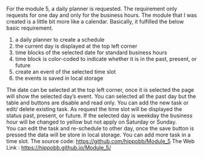 For the module 5, a daily planner is requested. The requirement only requests for one day and only for the business hours. The module that I was created is a little bit more like a calendar.
Basically, it fulfilled the below basic requirement.
1.	a daily planner to create a schedule
2.	the current day is displayed at the top left corner
3.	time blocks of the selected date for standard business hours
4.	time block is color-coded to indicate whether it is in the past, present, or future
5.	create an event of the selected time slot
6.	the events is saved in local storage

The date can be selected at the top left corner, once it is selected the page will show the selected day’s event. You can selected all the past day but the table and buttons are disable and read only.
You can add the new task or edit/ delete existing task. As request the time slot will be displayed the status past, present, or future. 
If the selected day is weekday the business hour will be changed to yellow but not apply on Saturday or Sunday.  
You can edit the task and re-schedule to other day, once the save button is pressed the data will be store in local storage.
You can add more task in a time slot. 
The source code: https://github.com/hippobb/Module_5
The Web Link : https://hippobb.github.io/Module_5/
 
